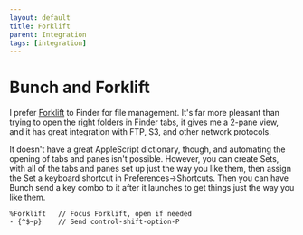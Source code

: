 ```yaml
---
layout: default
title: Forklift
parent: Integration
tags: [integration]
---
```

# Bunch and Forklift

I prefer [Forklift](https://binarynights.com/) to Finder for file management. It's far more pleasant than trying to open the right folders in Finder tabs, it gives me a 2-pane view, and it has great integration with FTP, S3, and other network protocols.

It doesn't have a great AppleScript dictionary, though, and automating the opening of tabs and panes isn't possible. However, you can create Sets, with all of the tabs and panes set up just the way you like them, then assign the Set a keyboard shortcut in Preferences->Shortcuts. Then you can have Bunch send a key combo to it after it launches to get things just the way you like them.

	%Forklift   // Focus Forklift, open if needed
	- {^$~p}    // Send control-shift-option-P
